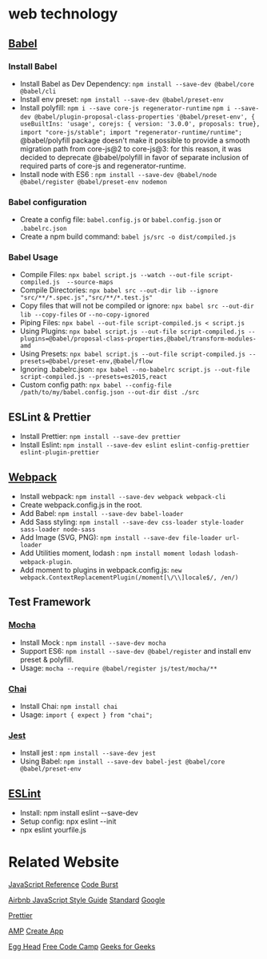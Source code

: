 # web technology

## [Babel](https://babeljs.io)

### Install Babel

* Install Babel as Dev Dependency: `npm install --save-dev @babel/core @babel/cli`
* Install env preset:  `npm install --save-dev @babel/preset-env`
* Install polyfill: 
    `npm i --save core-js regenerator-runtime`
    `npm i --save-dev @babel/plugin-proposal-class-properties`
    `'@babel/preset-env', {
        useBuiltIns: 'usage',
        corejs: { version: '3.0.0', proposals: true},`
    `import "core-js/stable"; import "regenerator-runtime/runtime";` 
    @babel/polyfill package doesn't make it possible to provide a smooth migration path from core-js@2 to core-js@3: for this reason, it was decided to deprecate @babel/polyfill in favor of separate inclusion of required parts of core-js and regenerator-runtime.
* Install node with ES6 : `npm install --save-dev @babel/node @babel/register @babel/preset-env nodemon`
   
### Babel configuration

* Create a config file: `babel.config.js` or `babel.config.json`  or `.babelrc.json` 
* Create a npm build command: `babel js/src -o dist/compiled.js`

### Babel Usage

* Compile Files: `npx babel script.js --watch --out-file script-compiled.js  --source-maps`
* Compile Directories: `npx babel src --out-dir lib --ignore "src/**/*.spec.js","src/**/*.test.js"`
* Copy files that will not be compiled or ignore: `npx babel src --out-dir lib --copy-files` or `--no-copy-ignored`
* Piping Files: `npx babel --out-file script-compiled.js < script.js`
* Using Plugins: `npx babel script.js --out-file script-compiled.js --plugins=@babel/proposal-class-properties,@babel/transform-modules-amd`
* Using Presets: `npx babel script.js --out-file script-compiled.js --presets=@babel/preset-env,@babel/flow`
* Ignoring .babelrc.json: `npx babel --no-babelrc script.js --out-file script-compiled.js --presets=es2015,react`
* Custom config path: `npx babel --config-file /path/to/my/babel.config.json --out-dir dist ./src`

## ESLint & Prettier

* Install Prettier: `npm install --save-dev prettier` 
* Install Eslint: `npm install --save-dev eslint eslint-config-prettier eslint-plugin-prettier`

## [Webpack](https://webpack.js.org/)

* Install webpack: `npm install --save-dev webpack webpack-cli`
* Create webpack.config.js in the root.
* Add Babel: `npm install --save-dev babel-loader`
* Add Sass styling: `npm install --save-dev css-loader style-loader sass-loader node-sass`
* Add Image (SVG, PNG): `npm install --save-dev file-loader url-loader`
* Add Utilities moment, lodash : `npm install moment lodash lodash-webpack-plugin`.
* Add moment to plugins in webpack.config.js: `new webpack.ContextReplacementPlugin(/moment[\/\\]locale$/, /en/)`

## Test Framework

### [Mocha](https://mochajs.org/)

* Install Mock : `npm install --save-dev mocha`
* Support ES6: `npm install --save-dev @babel/register` and install env preset & polyfill.
* Usage: `mocha --require @babel/register js/test/mocha/**`

### [Chai](https://www.chaijs.com/)

* Install Chai: `npm install chai`
* Usage: `import { expect } from "chai";`


### [Jest](https://jestjs.io/)

* Install jest : `npm install --save-dev jest`
* Using Babel: `npm install --save-dev babel-jest @babel/core @babel/preset-env`



## [ESLint](https://eslint.org) 

* Install: npm install eslint --save-dev
* Setup config: npx eslint --init
* npx eslint yourfile.js


# Related Website

[JavaScript Reference](https://developer.mozilla.org/en-US/docs/Web/JavaScript/Reference)
[Code Burst](https://codeburst.io)

[Airbnb JavaScript Style Guide](https://github.com/airbnb/javascript)
[Standard](https://github.com/standard/standard)
[Google](https://github.com/google/eslint-config-google)

[Prettier](https://prettier.io/)

[AMP](https://amp.dev)
[Create App](https://createapp.dev)

[Egg Head](https://egghead.io)
[Free Code Camp](https://guide.freecodecamp.org)
[Geeks for Geeks](https://www.geeksforgeeks.org)

